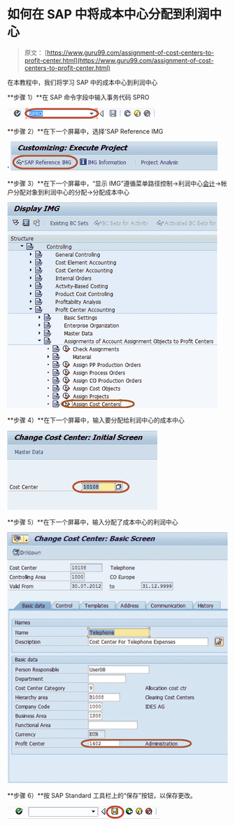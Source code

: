 # 如何在 SAP 中将成本中心分配到利润中心

> 原文： [https://www.guru99.com/assignment-of-cost-centers-to-profit-center.html](https://www.guru99.com/assignment-of-cost-centers-to-profit-center.html)

在本教程中，我们将学习 SAP 中的成本中心到利润中心

**步骤 1）**在 SAP 命令字段中输入事务代码 SPRO

![How to assign Cost Centers to Profit Center in SAP](img/e8982ac870add10408388c296e2faf05.png)

**步骤 2）**在下一个屏幕中，选择'SAP Reference IMG

' ![How to assign Cost Centers to Profit Center in SAP](img/f3a8598fce8a89f0658b7ee04f493eb6.png) 

**步骤 3）**在下一个屏幕中，“显示 IMG”遵循菜单路径控制->利润中心[会计](/accounting.html)->帐户分配对象到利润中心的分配->分配成本中心

![How to assign Cost Centers to Profit Center in SAP](img/a18ebb85edcead42fd02db044573e121.png)

**步骤 4）**在下一个屏幕中，输入要分配给利润中心的成本中心

![How to assign Cost Centers to Profit Center in SAP](img/5479031378bddf9bf16c893956d4c530.png)

**步骤 5）**在下一个屏幕中，输入分配了成本中心的利润中心

![How to assign Cost Centers to Profit Center in SAP](img/9ad1cb1bcbd65776b9d2390a1051489a.png)

**步骤 6）**按 SAP Standard 工具栏上的“保存”按钮，以保存更改。

![How to assign Cost Centers to Profit Center in SAP](img/e599fe96dc87b38c0db33feda639d1fc.png)